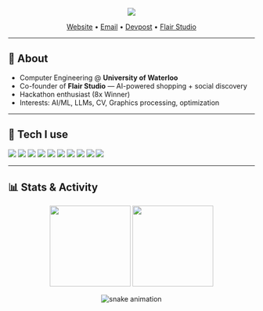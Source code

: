 <!-- Hero -->
<p align="center">
  <img src="https://readme-typing-svg.demolab.com?font=Inter&size=28&pause=1200&color=36C5F0&center=true&vCenter=true&width=900&lines=Hey%2C+I'm+Anton+Lee+%F0%9F%91%8B;Computer+Engineering+%40+University+of+Waterloo" />
</p>

<p align="center">
  <a href="https://antonlee.ca">Website</a> •
  <a href="mailto:ach2lee@uwaterloo.ca">Email</a> •
  <a href="https://devpost.com/cx">Devpost</a> •
  <a href="https://flair.social">Flair Studio</a>
</p>

---

## 👋 About
- Computer Engineering @ **University of Waterloo**
- Co-founder of **Flair Studio** — AI-powered shopping + social discovery
- Hackathon enthusiast (8x Winner)
- Interests: AI/ML, LLMs, CV, Graphics processing, optimization

---

## 🧰 Tech I use
<p>
  <img src="https://img.shields.io/badge/C++-00599C?logo=c%2B%2B&logoColor=white"/>
  <img src="https://img.shields.io/badge/Python-3776AB?logo=python&logoColor=white"/>
  <img src="https://img.shields.io/badge/Go-00ADD8?logo=go&logoColor=white"/>
  <img src="https://img.shields.io/badge/React-20232A?logo=react&logoColor=61DAFB"/>
  <img src="https://img.shields.io/badge/Next.js-000?logo=next.js&logoColor=white"/>
  <img src="https://img.shields.io/badge/OpenCV-27338e?logo=opencv&logoColor=white"/>
  <img src="https://img.shields.io/badge/TensorFlow-FF6F00?logo=tensorflow&logoColor=white"/>
  <img src="https://img.shields.io/badge/AWS-232F3E?logo=amazon-aws&logoColor=white"/>
  <img src="https://img.shields.io/badge/GitHub%20Actions-2088FF?logo=github-actions&logoColor=white"/>
  <img src="https://img.shields.io/badge/CMake-064F8C?logo=cmake&logoColor=white"/>
</p>

---

## 📊 Stats & Activity
<p align="center">
  <img height="165" src="https://github-readme-stats.vercel.app/api?username=anton-chl&show_icons=true&theme=tokyonight&hide_border=true"/>
  <img height="165" src="https://github-readme-streak-stats.herokuapp.com?user=anton-chl&theme=tokyonight&hide_border=true"/>
</p>

<!-- Activity snake -->
<p align="center">
  <img src="https://raw.githubusercontent.com/anton-chl/anton-chl/output/github-contribution-grid-snake.svg" alt="snake animation"/>
</p>
